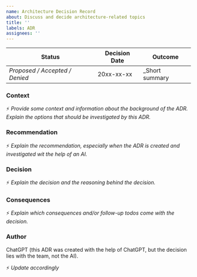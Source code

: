 ```yaml
---
name: Architecture Decision Record
about: Discuss and decide architecture-related topics
title: ''
labels: ADR
assignees: ''
---
```


| Status                         | Decision Date | Outcome        |
|--------------------------------|---------------|----------------|
| _Proposed / Accepted / Denied_ | 20xx-xx-xx    | _Short summary |

### Context
:zap: _Provide some context and information about the background of the ADR. Explain the options that should be investigated by this ADR._

### Recommendation
:zap: _Explain the recommendation, especially when the ADR is created and investigated wit the help of an AI._

### Decision
:zap: _Explain the decision and the reasoning behind the decision._

### Consequences
:zap: _Explain which consequences and/or follow-up todos come with the decision._

### Author
ChatGPT (this ADR was created with the help of ChatGPT, but the decision lies with the team, not the AI).

:zap: _Update accordingly_
